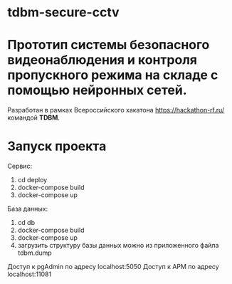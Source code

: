 # tdbm-secure-cctv

# Прототип системы безопасного видеонаблюдения и контроля пропускного режима на складе с помощью нейронных сетей.

Разработан в рамках Всероссийского хакатона https://hackathon-rf.ru/ командой **TDBM**.

# Запуск проекта

 Сервис: 
  1. cd deploy
  2. docker-compose build
  3. docker-compose up
  
 База данных:
  1. cd db
  2. docker-compose build
  3. docker-compose up
  4. загрузить структуру базы данных можно из приложенного файла tdbm.dump

Доступ к pgAdmin по адресу localhost:5050
Доступ к АРМ по адресу localhost:11081

